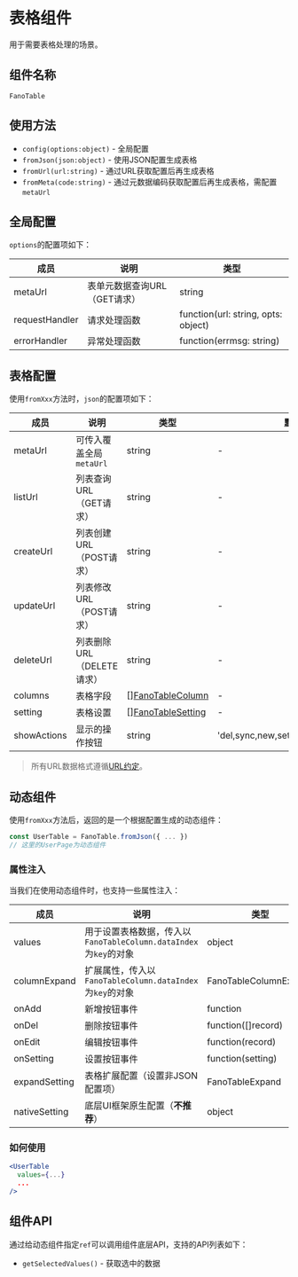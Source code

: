 # 表格组件

用于需要表格处理的场景。

## 组件名称

`FanoTable`

## 使用方法

- `config(options:object)` - 全局配置
- `fromJson(json:object)` - 使用JSON配置生成表格
- `fromUrl(url:string)` - 通过URL获取配置后再生成表格
- `fromMeta(code:string)` - 通过元数据编码获取配置后再生成表格，需配置`metaUrl`

## 全局配置

`options`的配置项如下：

| 成员 | 说明 | 类型 |
| --- | --- | --- |
| metaUrl | 表单元数据查询URL（GET请求） | string |
| requestHandler | 请求处理函数 | function(url: string, opts: object) |
| errorHandler | 异常处理函数 | function(errmsg: string) |

## 表格配置

使用`fromXxx`方法时，`json`的配置项如下：

| 成员 | 说明 | 类型 | 默认值 |
| --- | --- | --- | --- |
| metaUrl | 可传入覆盖全局`metaUrl` | string | - |
| listUrl | 列表查询URL（GET请求） | string | - |
| createUrl | 列表创建URL（POST请求） | string | - |
| updateUrl | 列表修改URL（POST请求） | string | - |
| deleteUrl | 列表删除URL（DELETE请求） | string | - |
| columns | 表格字段 | [][FanoTableColumn](/dict?id=fanotablecolumn) | - |
| setting | 表格设置 | [][FanoTableSetting](/dict?id=fanotablesetting) | - |
| showActions | 显示的操作按钮 | string | 'del,sync,new,setting,delRow,editRow' |

>所有URL数据格式遵循[URL约定](/description?id=url约定)。

## 动态组件

使用`fromXxx`方法后，返回的是一个根据配置生成的动态组件：

```js
const UserTable = FanoTable.fromJson({ ... })
// 这里的UserPage为动态组件
```

### 属性注入

当我们在使用动态组件时，也支持一些属性注入：

| 成员 | 说明 | 类型 |
| --- | --- | --- |
| values | 用于设置表格数据，传入以`FanoTableColumn.dataIndex`为`key`的对象 | object |
| columnExpand | 扩展属性，传入以`FanoTableColumn.dataIndex`为`key`的对象 | FanoTableColumnExpand |
| onAdd | 新增按钮事件 | function |
| onDel | 删除按钮事件 | function([]record) |
| onEdit | 编辑按钮事件 | function(record) |
| onSetting | 设置按钮事件 | function(setting) |
| expandSetting | 表格扩展配置（设置非JSON配置项） | FanoTableExpand |
| nativeSetting | 底层UI框架原生配置（**不推荐**） | object |

### 如何使用

```jsx
<UserTable
  values={...}
  ...
/>
```

## 组件API

通过给动态组件指定`ref`可以调用组件底层API，支持的API列表如下：

- `getSelectedValues()` - 获取选中的数据